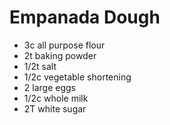 # Empanada Dough

* 3c all purpose flour
* 2t baking powder
* 1/2t salt
* 1/2c vegetable shortening
* 2 large eggs
* 1/2c whole milk
* 2T white sugar